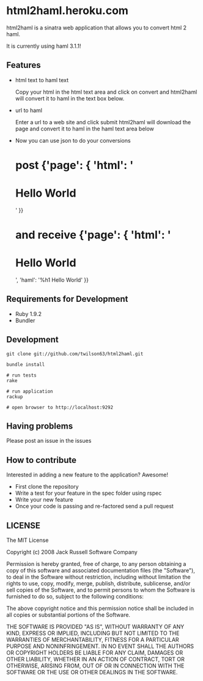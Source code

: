 # html2haml.heroku.com

html2haml is a sinatra web application that allows you to convert
html 2 haml.

It is currently using haml 3.1.1!

## Features
  
* html text to haml text
  
  Copy your html in the html text area and click on convert
  and html2haml will convert it to haml in the text box below.
  
* url to haml

  Enter a url to a web site and click submit
  html2haml will download the page and convert it to haml
  in the haml text area below
  
* Now you can use json to do your conversions

  # post {'page': { 'html': '<h1>Hello World</h1>' }}
  # and receive {'page': { 'html': '<h1>Hello World</h1>', 'haml': '%h1 Hello World' }}
  

## Requirements for Development

* Ruby 1.9.2
* Bundler

## Development

    git clone git://github.com/twilson63/html2haml.git
    
    bundle install
    
    # run tests
    rake
    
    # run application
    rackup
    
    # open browser to http://localhost:9292

## Having problems

Please post an issue in the issues

## How to contribute

Interested in adding a new feature to the application? Awesome!

* First clone the repository
* Write a test for your feature in the spec folder using rspec
* Write your new feature 
* Once your code is passing and re-factored send a pull request

## LICENSE

The MIT License

Copyright (c) 2008 Jack Russell Software Company

Permission is hereby granted, free of charge, to any person obtaining a copy
of this software and associated documentation files (the "Software"), to deal
in the Software without restriction, including without limitation the rights
to use, copy, modify, merge, publish, distribute, sublicense, and/or sell
copies of the Software, and to permit persons to whom the Software is
furnished to do so, subject to the following conditions:

The above copyright notice and this permission notice shall be included in
all copies or substantial portions of the Software.

THE SOFTWARE IS PROVIDED "AS IS", WITHOUT WARRANTY OF ANY KIND, EXPRESS OR
IMPLIED, INCLUDING BUT NOT LIMITED TO THE WARRANTIES OF MERCHANTABILITY,
FITNESS FOR A PARTICULAR PURPOSE AND NONINFRINGEMENT. IN NO EVENT SHALL THE
AUTHORS OR COPYRIGHT HOLDERS BE LIABLE FOR ANY CLAIM, DAMAGES OR OTHER
LIABILITY, WHETHER IN AN ACTION OF CONTRACT, TORT OR OTHERWISE, ARISING FROM,
OUT OF OR IN CONNECTION WITH THE SOFTWARE OR THE USE OR OTHER DEALINGS IN
THE SOFTWARE.